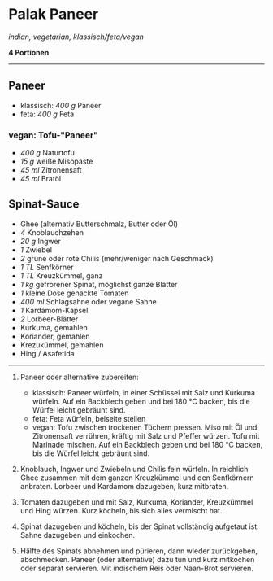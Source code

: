 # Palak Paneer

*indian, vegetarian, klassisch/feta/vegan*

**4 Portionen**

---

## Paneer

- klassisch: *400 g* Paneer
- feta: *400 g* Feta

### vegan: Tofu-"Paneer"

- *400 g* Naturtofu
- *15 g* weiße Misopaste
- *45 ml* Zitronensaft
- *45 ml* Bratöl

## Spinat-Sauce

- Ghee (alternativ Butterschmalz, Butter oder Öl)
- *4* Knoblauchzehen
- *20 g* Ingwer
- *1* Zwiebel
- *2* grüne oder rote Chilis (mehr/weniger nach Geschmack)
- *1 TL* Senfkörner
- *1 TL* Kreuzkümmel, ganz
- *1 kg* gefrorener Spinat, möglichst ganze Blätter
- *1* kleine Dose gehackte Tomaten
- *400 ml* Schlagsahne oder vegane Sahne
- *1* Kardamom-Kapsel
- *2* Lorbeer-Blätter
- Kurkuma, gemahlen
- Koriander, gemahlen
- Krezukümmel, gemahlen
- Hing / Asafetida

---

1. Paneer oder alternative zubereiten:
   - klassisch: Paneer würfeln, in einer Schüssel mit Salz und Kurkuma würfeln. Auf ein Backblech geben und bei 180 °C backen, bis die Würfel leicht gebräunt sind. 
   - feta: Feta würfeln, beiseite stellen
   - vegan: Tofu zwischen trockenen Tüchern pressen. Miso mit Öl und Zitronensaft verrühren, kräftig mit Salz und Pfeffer würzen. Tofu mit Marinade mischen. Auf ein Backblech geben und bei 180 °C backen, bis die Würfel leicht gebräunt sind. 

2. Knoblauch, Ingwer und Zwiebeln und Chilis fein würfeln. In reichlich Ghee zusammen mit dem ganzen Kreuzkümmel und den Senfkörnern anbraten. Lorbeer und Kardamom dazugeben, kurz mitbraten.

3. Tomaten dazugeben und mit Salz, Kurkuma, Koriander, Kreuzkümmel und Hing würzen. Kurz köcheln, bis sich alles vermischt hat. 

4. Spinat dazugeben und köcheln, bis der Spinat vollständig aufgetaut ist. Sahne dazugeben und einkochen.

5. Hälfte des Spinats abnehmen und pürieren, dann wieder zurückgeben, abschmecken. Paneer (oder alternative) dazu tun und kurz mitkochen oder separat servieren. Mit indischem Reis oder Naan-Brot servieren.
